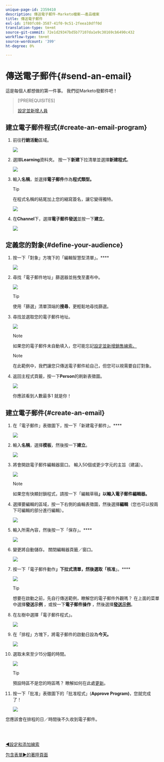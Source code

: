 ```yaml
---
unique-page-id: 2359410
description: 傳送電子郵件-Marketo檔案——產品檔案
title: 傳送電子郵件
exl-id: 1f80fc08-3587-41f0-9c51-2feea10dff0d
translation-type: tm+mt
source-git-commit: 72e1d29347bd5b77107da1e9c30169cb6490c432
workflow-type: tm+mt
source-wordcount: '399'
ht-degree: 0%

---
```


# 傳送電子郵件{#send-an-email}

這是每個人都想做的第一件事。 我們從Marketo發郵件吧！

>[!PREREQUISITES]
>
>[設定並新增人員](/help/marketo/getting-started/quick-wins/get-set-up-and-add-a-person.md)

## 建立電子郵件程式{#create-an-email-program}

1. 前往&#x200B;**行銷活動**&#x200B;區域。

   ![](assets/one-1.png)

1. 選擇&#x200B;**Learning**&#x200B;資料夾。 按一下&#x200B;**新建**&#x200B;下拉清單並選擇&#x200B;**新建程式**。

   ![](assets/two-1.png)

1. 輸入&#x200B;**名稱**，並選擇&#x200B;**電子郵件**&#x200B;作為&#x200B;**程式類型。**

   >[!TIP]
   >
   >在程式名稱的結尾加上您的縮寫簽名，讓它變得獨特。

   ![](assets/three.png)

1. 在&#x200B;**Channel**&#x200B;下，選擇&#x200B;**電子郵件發送**&#x200B;並按一下&#x200B;**建立**。

   ![](assets/image2015-3-2-16-3a25-3a18.png)

## 定義您的對象{#define-your-audience}

1. 按一下「對象」方塊下的「編輯智慧型清單」。****

   ![](assets/five.png)

1. 尋找「電子郵件地址」篩選器並拖曳至畫布中。

   ![](assets/six.png)

   >[!TIP]
   >
   >使用「篩選」清單頂端的&#x200B;**搜尋**，更輕鬆地尋找篩選。

1. 尋找並選取您的電子郵件地址。

   ![](assets/seven-1.png)

   >[!NOTE]
   >
   >如果您的電子郵件未自動填入，您可能忘記[設定並新增銷售線索。](/help/marketo/getting-started/quick-wins/get-set-up-and-add-a-person.md)

   >[!NOTE]
   >
   >在此範例中，我們讓您只傳送電子郵件給自己，但您可以視需要自訂對象。

1. 返回主程式頁籤，按一下&#x200B;**Person**&#x200B;的刷新表徵圖。

   ![](assets/refresh-icon.png)

   你應該看到人數最多1 就是你！

## 建立電子郵件{#create-an-email}

1. 在「電子郵件」表徵圖下，按一下「新建電子郵件」。****

   ![](assets/image2014-9-8-15-3a10-3a47.png)

1. 輸入&#x200B;**名稱**，選擇&#x200B;**模板**，然後按一下&#x200B;**建立**。

   ![](assets/ten-1.png)

1. 將會開啟電子郵件編輯器窗口。 輸入50個或更少字元的主旨（建議）。

   ![](assets/eleven.png)

   >[!NOTE]
   >
   >如果您有快顯封鎖程式，請按一下「編輯草稿&#x200B;**」以輸入電子郵件編輯器。**

1. 選擇要編輯的區域，按一下右側的齒輪表徵圖，然後選擇&#x200B;**編輯**（您也可以按兩下可編輯的部分進行編輯）。

   ![](assets/twelve.png)

1. 輸入所需內容，然後按一下「保存」。****

   ![](assets/thirteen.png)

1. 變更將自動儲存。 關閉編輯器頁籤／窗口。

   ![](assets/fourteen.png)

1. 按一下「電子郵件動作&#x200B;**」下拉式清單，然後選取「核准**」。****

   ![](assets/fifteen.png)

   >[!TIP]
   >
   >想要在啟動之前，先自行傳送範例，瞭解您的電子郵件外觀嗎？ 在上面的菜單中選擇&#x200B;**發送示例** ，或按一下&#x200B;**電子郵件操作** ，然後選擇&#x200B;[**發送示例**](/help/marketo/product-docs/email-marketing/general/creating-an-email/send-a-sample-email.md)。

1. 在左樹中選擇「電子郵件程式」。

   ![](assets/sixteen.png)

1. 在「排程」方塊下，將電子郵件的啟動日設為&#x200B;**今天。**

   ![](assets/image2014-9-8-15-3a13-3a11.png)

1. 選取未來至少15分鐘的時間。

   ![](assets/image2014-9-8-15-3a13-3a25.png)

   >[!TIP]
   >
   >預設時區不是您的時區嗎？ 瞭解如何在此處[更新](/help/marketo/product-docs/administration/settings/select-your-language-locale-and-time-zone.md)。

1. 按一下「批准」表徵圖下的「批准程式」(**Approve Program)**，您就完成了！

   ![](assets/image2014-9-8-15-3a13-3a34.png)

您應該會在排程的日／時間後不久收到電子郵件。

<br> 

[◄設定和添加線索](/help/marketo/getting-started/quick-wins/get-set-up-and-add-a-person.md)

[包含表單►的著陸頁面](/help/marketo/getting-started/quick-wins/landing-page-with-a-form.md)
